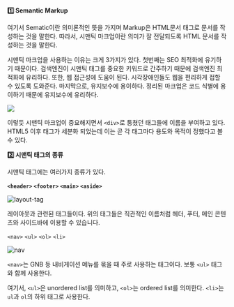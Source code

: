 **1️⃣ Semantic Markup**

여기서 Sematic이란 의미론적인 뜻을 가지며 Markup은 HTML문서 태그로 문서를 작성하는 것을 말한다. 따라서, 시맨틱 마크업이란 의미가 잘 전달되도록 HTML 문서를 작성하는 것을 말한다.

시맨틱 마크업을 사용하는 이유는 크게 3가지가 있다. 첫번째는 SEO 최적화에 유기하기 때문이다. 검색엔진이 시맨틱 태그를 중요한 키워드로 간주하기 때문에 검색엔진 최적화에 유리하다. 또한, 웹 접근성에 도움이 된다. 시각장애인들도 웹을 편리하게 접할 수 있도록 도와준다. 마지막으로, 유지보수에 용이하다. 정리된 마크업은 코드 식별에 용이하기 때문에 유지보수에 유리하다.

![](https://github.com/user-attachments/assets/556a34f0-65e6-43da-81ae-f60b58d7e260)

이렇듯 시맨틱 마크업이 중요해지면서 `<div>`로 퉁쳤던 태그들에 이름을 부여하고 있다. HTML5 이후 태그가 세분화 되었는데 이는 곧 각 태그마다 용도와 목적이 정했다고 볼 수 있다.

**2️⃣ 시맨틱 태그의 종류**

시맨틱 태그에는 여러가지 종류가 있다.

**`<header>` `<footer>` `<main>` `<aside>`**

![layout-tag](https://github.com/user-attachments/assets/cac8e470-1a14-41d8-9482-0036a6aaf276)

레이아웃과 관련된 태그들이다. 위의 태그들은 직관적인 이름처럼 헤더, 푸터, 메인 콘텐츠와 사이드바에 이용할 수 있습니다.

`<nav>` `<ul>` `<ol>` `<li>`

![nav](https://github.com/user-attachments/assets/cac8e470-1a14-41d8-9482-0036a6aaf276)

`<nav>`는 GNB 등 내비게이션 메뉴를 묶을 때 주로 사용하는 태그이다. 보통 `<ul>` 태그와 함께 사용한다.

여기서, `<ul>`은 unordered list를 의미하고, `<ol>`는 ordered list를 의미한다. `<li>`는 `ul`과 `ol`의 하위 태그로 사용한다.
